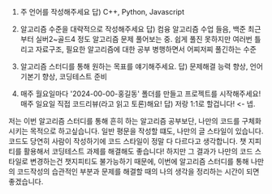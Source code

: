 1. 주 언어를 작성해주세요
답) C++, Python, Javascript

2. 알고리즘 수준을 대략적으로 작성해주세요
답) 컴융 알고리즘 수업 들음, 백준 최근부터 실버2~골드4 정도 알고리즘 문제 풀어보는 중. 쉽게 풀진 못하지만 여러번 틀리고 자료구조, 필요한 알고리즘에 대한 공부 병행하면서 어찌저찌 풀긴하는 수준

3. 알고리즘 스터디를 통해 원하는 목표를 얘기해주세요.
답) 문제해결 능력 향상, 언어 기본기 향상, 코딩테스트 준비

4. 매주 월요일마다 '2024-00-00-홍길동' 폴더를 만들고 프로젝트를 시작해주세요! 매주 일요일 직접 코드리뷰(라고 읽고 토론)해요!
답) 저랑 1:1로 할겁니다! <- 넵.


저는 이번 알고리즘 스터디를 통해 흔히 하는 알고리즘 공부보단, 나만의 코드를 구체화 시키는 목적으로 하고싶습니다.
일반 평문을 작성할 떄도, 나만의 글 스타일이 있습니다. 코드도 당연히 사람이 작성하기에 코드 스타일이 정말 다 다르다고 생각합니다.
챗 지피티를 활용해서 코딩테스트 과제를 해결해도 좋습니다! 하지만 그 결과가 나만의 코드 스타일로 변경하는건 챗지피티도 불가능하기 때문에,
이번에 알고리즘 스터디를 통해 나만의 코드작성의 습관적인 부분과 문제를 해결할 때의 나의 생각을 정리하는 시간이 되면 좋겠습니다.

